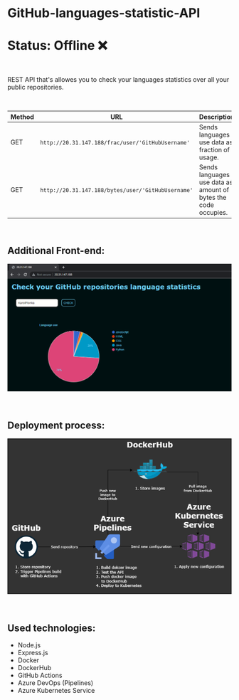 # GitHub-languages-statistic-API &nbsp;&nbsp;&nbsp;&nbsp;&nbsp;&nbsp; 
# Status: Offline :x:

<br>

REST API that's allowes you to check your languages statistics over all your public repositories.

<br>

| Method  | URL | Description|
| ------------- | ------------- | ------------- |
| GET  | `http://20.31.147.188/frac/user/'GitHubUsername'`  | Sends languages use data as fraction of usage. |
| GET  | `http://20.31.147.188/bytes/user/'GitHubUsername'`  |Sends languages use data as amount of bytes the code occupies. |

<br>

## Additional Front-end:
![Alt text](preview.png)

<br>

## Deployment process:
![Alt text](diagram.png)

<br>

## Used technologies:
- Node.js
- Express.js
- Docker
- DockerHub
- GitHub Actions
- Azure DevOps (Pipelines)
- Azure Kubernetes Service
